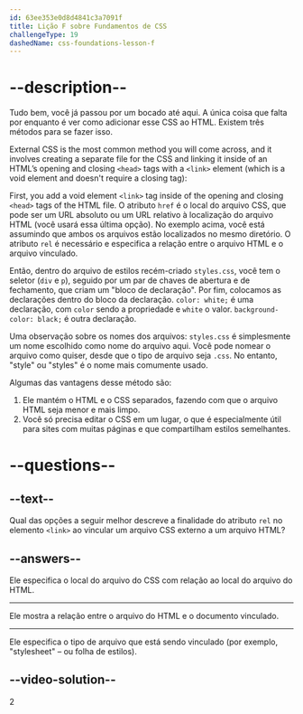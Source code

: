 ```yaml
---
id: 63ee353e0d8d4841c3a7091f
title: Lição F sobre Fundamentos de CSS
challengeType: 19
dashedName: css-foundations-lesson-f
---
```


# --description--

Tudo bem, você já passou por um bocado até aqui. A única coisa que falta por enquanto é ver como adicionar esse CSS ao HTML. Existem três métodos para se fazer isso.

External CSS is the most common method you will come across, and it involves creating a separate file for the CSS and linking it inside of an HTML’s opening and closing `<head>` tags with a `<link>` element (which is a void element and doesn't require a closing tag):

First, you add a void element `<link>` tag inside of the opening and closing `<head>` tags of the HTML file. O atributo `href` é o local do arquivo CSS, que pode ser um URL absoluto ou um URL relativo à localização do arquivo HTML (você usará essa última opção). No exemplo acima, você está assumindo que ambos os arquivos estão localizados no mesmo diretório. O atributo `rel` é necessário e especifica a relação entre o arquivo HTML e o arquivo vinculado.

Então, dentro do arquivo de estilos recém-criado `styles.css`, você tem o seletor (`div` e `p`), seguido por um par de chaves de abertura e de fechamento, que criam um "bloco de declaração". Por fim, colocamos as declarações dentro do bloco da declaração. `color: white;` é uma declaração, com `color` sendo a propriedade e `white` o valor. `background-color: black;` é outra declaração.

Uma observação sobre os nomes dos arquivos: `styles.css` é simplesmente um nome escolhido como nome do arquivo aqui. Você pode nomear o arquivo como quiser, desde que o tipo de arquivo seja `.css`. No entanto, "style" ou "styles" é o nome mais comumente usado.

Algumas das vantagens desse método são:

1. Ele mantém o HTML e o CSS separados, fazendo com que o arquivo HTML seja menor e mais limpo.
2. Você só precisa editar o CSS em um lugar, o que é especialmente útil para sites com muitas páginas e que compartilham estilos semelhantes.

# --questions--

## --text--

Qual das opções a seguir melhor descreve a finalidade do atributo `rel` no elemento `<link>` ao vincular um arquivo CSS externo a um arquivo HTML?

## --answers--

Ele especifica o local do arquivo do CSS com relação ao local do arquivo do HTML.

---

Ele mostra a relação entre o arquivo do HTML e o documento vinculado.

---

Ele especifica o tipo de arquivo que está sendo vinculado (por exemplo, "stylesheet" – ou folha de estilos).


## --video-solution--

2
